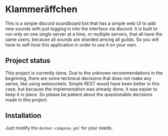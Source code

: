 # Klammeräffchen

This is a simple discord soundboard bot that has a simple web UI to add new sounds with just logging in into the interface 
via discord. It is built to run only on one single server at a time, or multiple servers, that all have the same users, because all sounds are sharded among all guilds.
So you will have to self-host this application in order to use it on your own.

## Project status

This project is currently done. Due to the unknown recommendations in the beginning, there are some technical decisions 
that does not make any sense, like using websockets. Simple REST would have been better in this case, but because the implementation was already done, it was easier to keep it in place. 
So please be patient about the questionable decisions made in this project.

## Installation 

Just modify the `docker-compose.yml` for your needs.